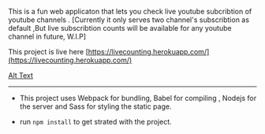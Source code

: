 
This is a fun web applicaton that lets you  check live youtube subcribtion of youtube channels . [Currently it only serves two channel's subscribtion as default ,But live subscribtion counts will be available for any youtube channel in future, W.I.P]

This project is live here [https://livecounting.herokuapp.com/](https://livecounting.herokuapp.com/)

[Alt Text](./gif/countdown.gif)

---


- This project uses Webpack for bundling, Babel for compiling , Nodejs for the server and Sass for styling the static page.

- run ` npm install ` to get strated with the project.
